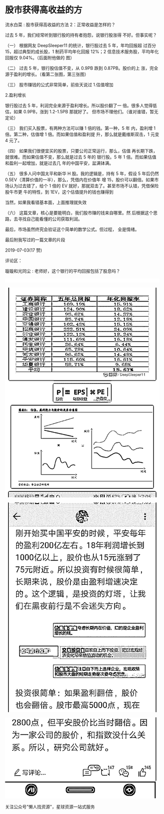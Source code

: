 # 股市获得高收益的方

流水白菜 : 股市获得高收益的方法 2：正常收益是怎样的？

过去 5 年，我们经常听到银行股的持有者抱怨，说银行股涨得 不好。但事实呢？

（一） 根据网友 DeepSleeper11 的统计，银行股过去 5 年，年均回报超 过百分 15，超过典型的成长股，1 制药平均年化回报 12%；2 信息技术服务股，平均年化回报仅 9.04%。（后面附他做的 图）

（二） 过去 5 年，银行股估值不变，从 0.9PB 跌到 0.87PB。股价的上 涨，完全源于盈利的增长。（看第二张图，第三张图）

（三） 股市赚钱的公式非常简单，前些天说过 1.估值增加

2.盈利增长

银行股过去 5 年，利润完全来源于盈利增长。所以股价翻了一 倍。很多人觉得低估，如果 0.9PB，涨到 1.2-1.5PB 那就好了。 但市场不理他们。（谁对谁错，暂无定论）

（三） 我们买入股票，有两种方法可以赚 1 倍的钱。第一种，5 年 内，盈利增 1 倍。第二种，估值增 1 倍。而如果估值和盈利提 升，那么就是戴维斯双击，1 元变 4 元了。

（四） 如果我们很便宜买的股票，只要公司正常运行，那么，估值 再长期下跌，就很难。而如果估值不变，那么就是过去 5 年的 银行股。5 年 1 倍。而如果估值和盈利一起增加，就是过去几 年的中国平安，盆满钵满。

（五） 很多人问中国太平和新华 H 股。我的逻辑是，持有 5 年，假设 5 年后仍然 0.5EV（清算价值的一半），那么，凭借内在价值年 增 15，股价可以翻倍。如果市场认为过去错了，给个 1 倍的 EV 就好，那就双击了。甚至市场不认错，凭借保险股牛市更 牛的特性，到 1EV，这个估值提升的钱也赚得到

当然，如果我看错基本面，上面推理就失效

（六） 这篇文章，核心是要能明白，我们股市赚的钱来自哪里。然 后根据这个思路，去寻找自己能看懂的公司获取利润。

最后，市场虽然终究会验证这个简单的数学公式。但过程， 全是情绪。

最后附我写过的一篇文章的片段

2019-07-03(17 赞)

评论区：

璇璇和光同尘 : 老师好，这个银行的平均回报包括了股息吗？

![image](img/Image_338.png)

![image](img/Image_339.png)

![image](img/Image_340.png)

![image](img/Image_341.png)

关注公众号"懒人找资源"，星球资源一站式服务